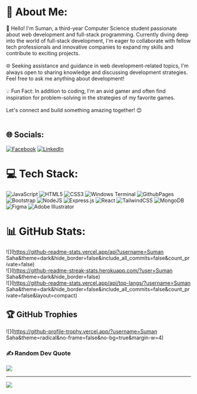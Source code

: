 # 💫 About Me:
👋 Hello! I'm Suman, a third-year Computer Science student passionate about web development and full-stack programming. Currently diving deep into the world of full-stack development, I'm eager to collaborate with fellow tech professionals and innovative companies to expand my skills and contribute to exciting projects.<br><br>🌐 Seeking assistance and guidance in web development-related topics, I'm always open to sharing knowledge and discussing development strategies. Feel free to ask me anything about development!<br><br>💡 Fun Fact:  In addition to coding, I'm an avid gamer and often find inspiration for problem-solving in the strategies of my favorite games.<br><br>Let's connect and build something amazing together! 😊<br><br>


## 🌐 Socials:
[![Facebook](https://img.shields.io/badge/Facebook-%231877F2.svg?logo=Facebook&logoColor=white)](https://facebook.com/id=100015689491741) [![LinkedIn](https://img.shields.io/badge/LinkedIn-%230077B5.svg?logo=linkedin&logoColor=white)](https://linkedin.com/in/suman-saha-225958291) 

# 💻 Tech Stack:
![JavaScript](https://img.shields.io/badge/javascript-%23323330.svg?style=for-the-badge&logo=javascript&logoColor=%23F7DF1E) ![HTML5](https://img.shields.io/badge/html5-%23E34F26.svg?style=for-the-badge&logo=html5&logoColor=white) ![CSS3](https://img.shields.io/badge/css3-%231572B6.svg?style=for-the-badge&logo=css3&logoColor=white) ![Windows Terminal](https://img.shields.io/badge/Windows%20Terminal-%234D4D4D.svg?style=for-the-badge&logo=windows-terminal&logoColor=white) ![GithubPages](https://img.shields.io/badge/github%20pages-121013?style=for-the-badge&logo=github&logoColor=white) ![Bootstrap](https://img.shields.io/badge/bootstrap-%238511FA.svg?style=for-the-badge&logo=bootstrap&logoColor=white) ![NodeJS](https://img.shields.io/badge/node.js-6DA55F?style=for-the-badge&logo=node.js&logoColor=white) ![Express.js](https://img.shields.io/badge/express.js-%23404d59.svg?style=for-the-badge&logo=express&logoColor=%2361DAFB) ![React](https://img.shields.io/badge/react-%2320232a.svg?style=for-the-badge&logo=react&logoColor=%2361DAFB) ![TailwindCSS](https://img.shields.io/badge/tailwindcss-%2338B2AC.svg?style=for-the-badge&logo=tailwind-css&logoColor=white) ![MongoDB](https://img.shields.io/badge/MongoDB-%234ea94b.svg?style=for-the-badge&logo=mongodb&logoColor=white) ![Figma](https://img.shields.io/badge/figma-%23F24E1E.svg?style=for-the-badge&logo=figma&logoColor=white) ![Adobe Illustrator](https://img.shields.io/badge/adobe%20illustrator-%23FF9A00.svg?style=for-the-badge&logo=adobe%20illustrator&logoColor=white)
# 📊 GitHub Stats:
![](https://github-readme-stats.vercel.app/api?username=Suman Saha&theme=dark&hide_border=false&include_all_commits=false&count_private=false)<br/>
![](https://github-readme-streak-stats.herokuapp.com/?user=Suman Saha&theme=dark&hide_border=false)<br/>
![](https://github-readme-stats.vercel.app/api/top-langs/?username=Suman Saha&theme=dark&hide_border=false&include_all_commits=false&count_private=false&layout=compact)

## 🏆 GitHub Trophies
![](https://github-profile-trophy.vercel.app/?username=Suman Saha&theme=radical&no-frame=false&no-bg=true&margin-w=4)

### ✍️ Random Dev Quote
![](https://quotes-github-readme.vercel.app/api?type=horizontal&theme=radical)

---

<a href="https://visitcount.itsvg.in">
  <img src="https://visitcount.itsvg.in/api?id=Suman&label=13.8k&color=0&pretty=true" />
</a>
